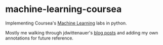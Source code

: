# machine-learning-coursea

Implementing Coursea's [Machine Learning](https://www.coursera.org/learn/machine-learning) labs in python.

Mostly me walking through jdwittenauer's [blog posts](https://www.johnwittenauer.net/machine-learning-exercises-in-python-part-1/)
and adding my own annotations for future reference.
